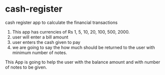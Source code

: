 # cash-register
 cash register app to calculate the financial transactions

 1. This app has currencies of Rs 1, 5, 10, 20, 100, 500, 2000.
 2. user will enter a bill amount 
 3. user enters the cash given to pay
 4. we are going to say the how much should be returned to the user with minimum number of notes.

 This App is going to help the user with the balance amount and with number of notes to be given.
